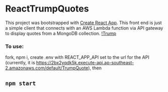 # ReactTrumpQuotes

This project was bootstrapped with [Create React App](https://github.com/facebook/create-react-app).
This front end is just a simple client that connects with an AWS Lambda function via API gateway to display quotes from a MongoDB collection.
[!Trump](/images/Trump.png?raw=true "Trump Page") 

### To use: 
fork, npm i, create .env with REACT_APP_API set to the url for the API (currently, it is https://2bx2yqdk5k.execute-api.ap-southeast-2.amazonaws.com/default/TrumpQuote), then 
## `npm start`


